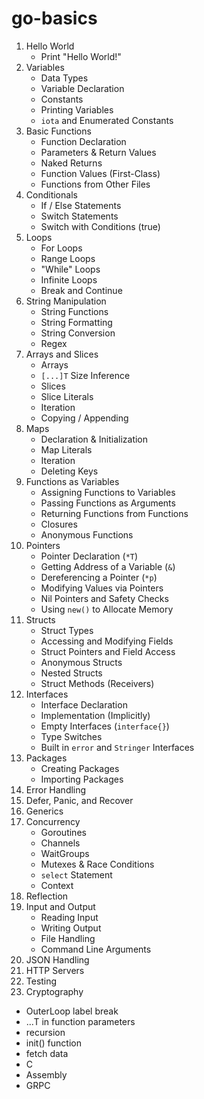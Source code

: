 # go-basics

1. Hello World
   - Print "Hello World!"
2. Variables
   - Data Types
   - Variable Declaration
   - Constants
   - Printing Variables
   - `iota` and Enumerated Constants
3. Basic Functions
   - Function Declaration
   - Parameters & Return Values
   - Naked Returns
   - Function Values (First-Class)
   - Functions from Other Files
4. Conditionals
   - If / Else Statements
   - Switch Statements
   - Switch with Conditions (true)
5. Loops
   - For Loops
   - Range Loops
   - "While" Loops
   - Infinite Loops
   - Break and Continue
6. String Manipulation
   - String Functions
   - String Formatting
   - String Conversion
   - Regex
7. Arrays and Slices
   - Arrays
   - `[...]T` Size Inference
   - Slices
   - Slice Literals
   - Iteration
   - Copying / Appending
8. Maps
   - Declaration & Initialization
   - Map Literals
   - Iteration
   - Deleting Keys
9. Functions as Variables
   - Assigning Functions to Variables
   - Passing Functions as Arguments
   - Returning Functions from Functions
   - Closures
   - Anonymous Functions
10. Pointers
    - Pointer Declaration (`*T`)
    - Getting Address of a Variable (`&`)
    - Dereferencing a Pointer (`*p`)
    - Modifying Values via Pointers
    - Nil Pointers and Safety Checks
    - Using `new()` to Allocate Memory
11. Structs
    - Struct Types
    - Accessing and Modifying Fields
    - Struct Pointers and Field Access
    - Anonymous Structs
    - Nested Structs
    - Struct Methods (Receivers)
12. Interfaces
    - Interface Declaration
    - Implementation (Implicitly)
    - Empty Interfaces (`interface{}`)
    - Type Switches
    - Built in `error` and `Stringer` Interfaces
13. Packages
    - Creating Packages
    - Importing Packages
14. Error Handling
15. Defer, Panic, and Recover
16. Generics
17. Concurrency
    - Goroutines
    - Channels
    - WaitGroups
    - Mutexes & Race Conditions
    - `select` Statement
    - Context
18. Reflection
19. Input and Output
    - Reading Input
    - Writing Output
    - File Handling
    - Command Line Arguments
20. JSON Handling
21. HTTP Servers
22. Testing
23. Cryptography

- OuterLoop label break
- ...T in function parameters
- recursion
- init() function
- fetch data
- C
- Assembly
- GRPC
